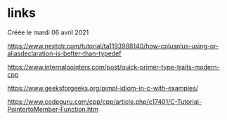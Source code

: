 
#  links 
Créée le mardi 06 avril 2021


https://www.nextptr.com/tutorial/ta1193988140/how-cplusplus-using-or-aliasdeclaration-is-better-than-typedef

https://www.internalpointers.com/post/quick-primer-type-traits-modern-cpp

https://www.geeksforgeeks.org/pimpl-idiom-in-c-with-examples/

https://www.codeguru.com/cpp/cpp/article.php/c17401/C-Tutorial-PointertoMember-Function.htm
